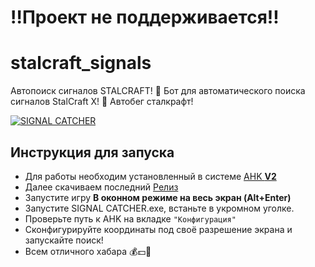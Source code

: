# ‼️Проект не поддерживается‼️
# stalcraft_signals

Автопоиск сигналов STALCRAFT! 
🤖 Бот для автоматического поиска сигналов StalCraft X!
🏃 Автобег сталкрафт!

[![SIGNAL CATCHER](https://pic.rutubelist.ru/video/34/4e/344ea05de090cb37b508214df34476b2.jpg)](https://rutube.ru/video/private/c15b9cb32239afcb9694a68c1c53da86/?p=dvf3OdLZSTO0IHmvTC96Rg)

## Инструкция для запуска

- Для работы необходим уcтановленный в системе [AHK **V2**](https://www.autohotkey.com/)
- Далее скачиваем последний [Релиз](https://github.com/TeoDar/stalcraft_signals/releases)
- Запустите игру **В оконном режиме на весь экран (Alt+Enter)**
- Запустите SIGNAL CATCHER.exe, встаньте в укромном уголке.
- Проверьте путь к AHK на вкладке `"Конфигурация"`
- Сконфигурируйте координаты под своё разрешение экрана и запускайте поиск!
- Всем отличного хабара 💰💵💸
